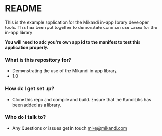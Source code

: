 # README #
This is the example application for the Mikandi in-app library developer tools. This has been put together to demonstate common use cases for the in-app library

**You will need to add you're own app id to the manifest to test this application properly.** 

### What is this repository for? ###

* Demonstrating the use of the Mikandi in-app library. 
* 1.0

### How do I get set up? ###

* Clone this repo and compile and build. Ensure that the KandiLibs has been added as a library. 

### Who do I talk to? ###

* Any Questions or issues get in touch mike@mikandi.com